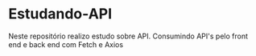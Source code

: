 # Estudando-API
Neste repositório realizo estudo sobre API. Consumindo API's pelo front end e back end com Fetch e Axios
